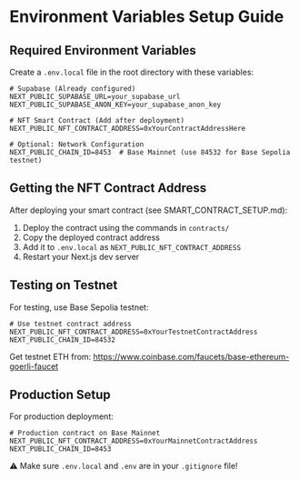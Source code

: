# Environment Variables Setup Guide

## Required Environment Variables

Create a `.env.local` file in the root directory with these variables:

```env
# Supabase (Already configured)
NEXT_PUBLIC_SUPABASE_URL=your_supabase_url
NEXT_PUBLIC_SUPABASE_ANON_KEY=your_supabase_anon_key

# NFT Smart Contract (Add after deployment)
NEXT_PUBLIC_NFT_CONTRACT_ADDRESS=0xYourContractAddressHere

# Optional: Network Configuration
NEXT_PUBLIC_CHAIN_ID=8453  # Base Mainnet (use 84532 for Base Sepolia testnet)
```

## Getting the NFT Contract Address

After deploying your smart contract (see SMART_CONTRACT_SETUP.md):

1. Deploy the contract using the commands in `contracts/`
2. Copy the deployed contract address
3. Add it to `.env.local` as `NEXT_PUBLIC_NFT_CONTRACT_ADDRESS`
4. Restart your Next.js dev server

## Testing on Testnet

For testing, use Base Sepolia testnet:

```env
# Use testnet contract address
NEXT_PUBLIC_NFT_CONTRACT_ADDRESS=0xYourTestnetContractAddress
NEXT_PUBLIC_CHAIN_ID=84532
```

Get testnet ETH from: https://www.coinbase.com/faucets/base-ethereum-goerli-faucet

## Production Setup

For production deployment:

```env
# Production contract on Base Mainnet
NEXT_PUBLIC_NFT_CONTRACT_ADDRESS=0xYourMainnetContractAddress
NEXT_PUBLIC_CHAIN_ID=8453
```

⚠️ Make sure `.env.local` and `.env` are in your `.gitignore` file!

